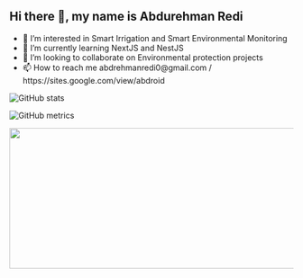 ## Hi there 👋, my name is Abdurehman Redi
<ul>
  <li>👀 I’m interested in Smart Irrigation and Smart Environmental Monitoring</li>
  <li>🌱 I’m currently learning NextJS and NestJS</li>
  <li>💞️ I’m looking to collaborate on Environmental protection projects </li>
  <li>📫 How to reach me abdrehmanredi0@gmail.com / https://sites.google.com/view/abdroid</li> 
</ul>



![GitHub stats](https://github-readme-stats.vercel.app/api?username=Abduino&show_icons=true) 

![GitHub metrics](https://metrics.lecoq.io/Abduino) 




<img width=600 height=250 src="https://images.app.goo.gl/XRRDcSbEL6apj2KEA"/>

<!---
Abduino/Abduino is a ✨ special ✨ repository because its `README.md` (this file) appears on your GitHub profile.
You can click the Preview link to take a look at your changes.
--->
